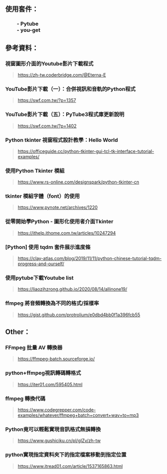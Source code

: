 ## 使用套件：
### &emsp;&emsp; - Pytube <br> &emsp;&emsp; - you-get

## 參考資料：
### 視窗圖形介面的Youtube影片下載程式
> https://zh-tw.coderbridge.com/@Eterna-E

### YouTube影片下載（一）：合併視訊和音軌的Python程式
> https://swf.com.tw/?p=1357

### YouTube影片下載（五）：PyTube3程式庫更新說明
> https://swf.com.tw/?p=1402

### Python tkinter 視窗程式設計教學：Hello World
> https://officeguide.cc/python-tkinter-gui-tcl-tk-interface-tutorial-examples/

### 使用Python Tkinter 模組
> https://www.rs-online.com/designspark/python-tkinter-cn

### tkinter 模組字體（font）的使用
> https://www.pynote.net/archives/1220

### 從零開始學Python - 圖形化使用者介面Tkinter
> https://ithelp.ithome.com.tw/articles/10247294

### [Python] 使用 tqdm 套件展示進度條
> https://clay-atlas.com/blog/2019/11/11/python-chinese-tutorial-tqdm-progress-and-ourself/

### 使用pytube下載Youtube list
> https://liaozihzrong.github.io/2020/08/14/allinone19/

### ffmpeg 將音頻轉換為不同的格式/採樣率
> https://gist.github.com/protrolium/e0dbd4bb0f1a396fcb55

## Other：
### FFmpeg 批量 AV 轉換器
> https://ffmpeg-batch.sourceforge.io/

### python+ffmpeg視訊轉碼轉格式
> https://iter01.com/595405.html

### ffmpeg 轉換代碼
> https://www.codegrepper.com/code-examples/whatever/ffmpeg+batch+convert+wav+to+mp3

### Python竟可以輕鬆實現音訊格式無損轉換
> https://www.gushiciku.cn/pl/gIZv/zh-tw

### python實現指定資料夾下的指定檔案移動到指定位置
> https://www.itread01.com/article/1537165863.html
